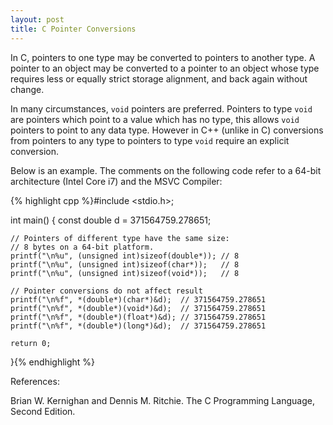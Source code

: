 ```yaml
---
layout: post
title: C Pointer Conversions
---
```


In C, pointers to one type may be converted to pointers to another type. A pointer to an object may be converted to a pointer to an object whose type requires less or equally strict storage alignment, and back again without change.

In many circumstances, <code class="inline-code">void</code> pointers are preferred. Pointers  to type <code class="inline-code">void</code> are pointers which point to a value which has no type, this allows <code class="inline-code">void</code> pointers to point to any data type. However in C++ (unlike in C) conversions from pointers to any type to pointers to type <code class="inline-code">void</code> require an explicit conversion.

Below is an example. The comments on the following code refer to a 64-bit architecture (Intel Core i7) and the MSVC Compiler:

{% highlight cpp %}#include <stdio.h>;

int main()
{
    const double d = 371564759.278651;

    // Pointers of different type have the same size:
    // 8 bytes on a 64-bit platform.
    printf("\n%u", (unsigned int)sizeof(double*)); // 8
    printf("\n%u", (unsigned int)sizeof(char*));   // 8
    printf("\n%u", (unsigned int)sizeof(void*));   // 8

    // Pointer conversions do not affect result
    printf("\n%f", *(double*)(char*)&d);  // 371564759.278651
    printf("\n%f", *(double*)(void*)&d);  // 371564759.278651
    printf("\n%f", *(double*)(float*)&d); // 371564759.278651
    printf("\n%f", *(double*)(long*)&d);  // 371564759.278651

    return 0;
}{% endhighlight %}

<p class="references">References:</p>
<p class='reference'>Brian W. Kernighan and Dennis M. Ritchie. The C Programming Language, Second Edition.</p>
